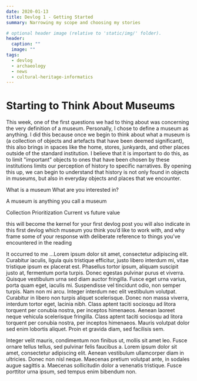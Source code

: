 ```yaml
---
date: 2020-01-13
title: Devlog 1 - Getting Started
summary: Narrowing my scope and choosing my stories

# optional header image (relative to 'static/img/' folder).
header:
  caption: ""
  image: ""
tags:
  - devlog
  - archaeology
  - news
  - cultural-heritage-informatics
---
```


# Starting to Think About Museums
This week, one of the first questions we had to thing about was concerning the very definition of a museum. Personally, I chose to define a museum as anything. I did this because once we begin to think about what a museum is (a collection of objects and artefacts that have been deemed significant), this also brings in spaces like the home, stores, junkyards, and other places outside of the standard institution. I believe that it is important to do this, as to limit "important" objects to ones that have been chosen by these institutions limits our perception of history to specific narratives. By opening this up, we can begin to understand that history is not only found in objects in museums, but also in everyday objects and places that we encounter. 


What is a museum
What are you interested in?

A museum is anything you call a museum

Collection
Prioritization
Current vs future value

this will become the kernel for your first devlog post
you will also indicate in this first devlog which museum you think you’d like to work with, and why
frame some of your response with deliberate reference to things you’ve encountered in the reading

It occurred to me ...Lorem ipsum dolor sit amet, consectetur adipiscing elit. Curabitur iaculis, ligula quis tristique efficitur, justo libero interdum mi, vitae tristique ipsum ex placerat est. Phasellus tortor ipsum, aliquam suscipit justo at, fermentum porta turpis. Donec egestas pulvinar purus et viverra. Quisque vestibulum urna sed diam auctor fringilla. Fusce eget urna varius, porta quam eget, iaculis mi. Suspendisse vel tincidunt odio, non semper turpis. Nam non mi arcu. Integer interdum nec elit vestibulum volutpat. Curabitur in libero non turpis aliquet scelerisque. Donec non massa viverra, interdum tortor eget, lacinia nibh. Class aptent taciti sociosqu ad litora torquent per conubia nostra, per inceptos himenaeos. Aenean laoreet neque vehicula scelerisque fringilla. Class aptent taciti sociosqu ad litora torquent per conubia nostra, per inceptos himenaeos. Mauris volutpat dolor sed enim lobortis aliquet. Proin et gravida diam, sed facilisis sem.

Integer velit mauris, condimentum non finibus ut, mollis sit amet leo. Fusce ornare tellus tellus, sed pulvinar felis faucibus a. Lorem ipsum dolor sit amet, consectetur adipiscing elit. Aenean vestibulum ullamcorper diam in ultricies. Donec non nisl neque. Maecenas pretium volutpat ante, in sodales augue sagittis a. Maecenas sollicitudin dolor a venenatis tristique. Fusce porttitor urna ipsum, sed tempus enim bibendum non.
